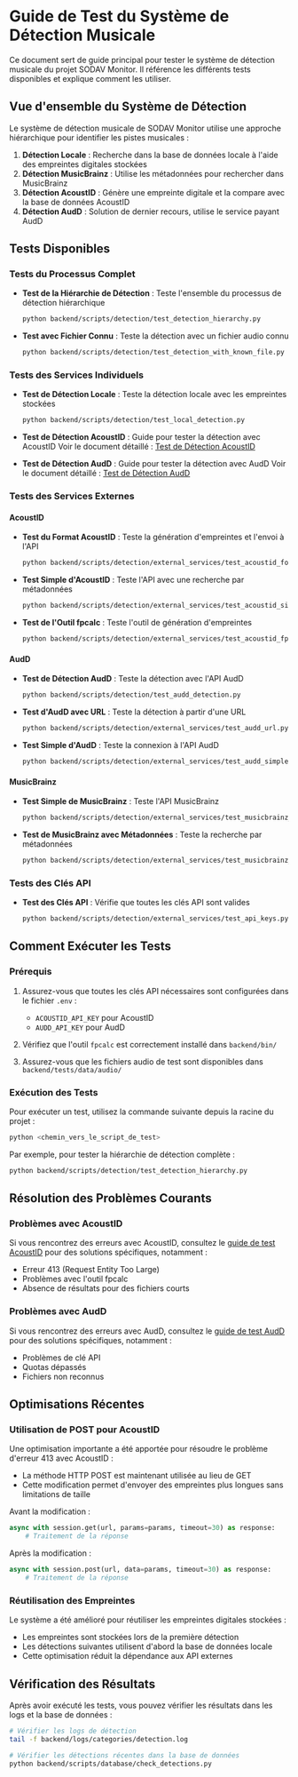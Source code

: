 # Guide de Test du Système de Détection Musicale

Ce document sert de guide principal pour tester le système de détection musicale du projet SODAV Monitor. Il référence les différents tests disponibles et explique comment les utiliser.

## Vue d'ensemble du Système de Détection

Le système de détection musicale de SODAV Monitor utilise une approche hiérarchique pour identifier les pistes musicales :

1. **Détection Locale** : Recherche dans la base de données locale à l'aide des empreintes digitales stockées
2. **Détection MusicBrainz** : Utilise les métadonnées pour rechercher dans MusicBrainz
3. **Détection AcoustID** : Génère une empreinte digitale et la compare avec la base de données AcoustID
4. **Détection AudD** : Solution de dernier recours, utilise le service payant AudD

## Tests Disponibles

### Tests du Processus Complet

- **Test de la Hiérarchie de Détection** : Teste l'ensemble du processus de détection hiérarchique
  ```bash
  python backend/scripts/detection/test_detection_hierarchy.py
  ```

- **Test avec Fichier Connu** : Teste la détection avec un fichier audio connu
  ```bash
  python backend/scripts/detection/test_detection_with_known_file.py
  ```

### Tests des Services Individuels

- **Test de Détection Locale** : Teste la détection locale avec les empreintes stockées
  ```bash
  python backend/scripts/detection/test_local_detection.py
  ```

- **Test de Détection AcoustID** : Guide pour tester la détection avec AcoustID
  Voir le document détaillé : [Test de Détection AcoustID](test_acoustid_detection.md)

- **Test de Détection AudD** : Guide pour tester la détection avec AudD
  Voir le document détaillé : [Test de Détection AudD](test_audd_detection.md)

### Tests des Services Externes

#### AcoustID
- **Test du Format AcoustID** : Teste la génération d'empreintes et l'envoi à l'API
  ```bash
  python backend/scripts/detection/external_services/test_acoustid_format.py
  ```

- **Test Simple d'AcoustID** : Teste l'API avec une recherche par métadonnées
  ```bash
  python backend/scripts/detection/external_services/test_acoustid_simple.py
  ```

- **Test de l'Outil fpcalc** : Teste l'outil de génération d'empreintes
  ```bash
  python backend/scripts/detection/external_services/test_acoustid_fpcalc.py
  ```

#### AudD
- **Test de Détection AudD** : Teste la détection avec l'API AudD
  ```bash
  python backend/scripts/detection/test_audd_detection.py
  ```

- **Test d'AudD avec URL** : Teste la détection à partir d'une URL
  ```bash
  python backend/scripts/detection/external_services/test_audd_url.py
  ```

- **Test Simple d'AudD** : Teste la connexion à l'API AudD
  ```bash
  python backend/scripts/detection/external_services/test_audd_simple.py
  ```

#### MusicBrainz
- **Test Simple de MusicBrainz** : Teste l'API MusicBrainz
  ```bash
  python backend/scripts/detection/external_services/test_musicbrainz_simple.py
  ```

- **Test de MusicBrainz avec Métadonnées** : Teste la recherche par métadonnées
  ```bash
  python backend/scripts/detection/external_services/test_musicbrainz_metadata.py
  ```

### Tests des Clés API

- **Test des Clés API** : Vérifie que toutes les clés API sont valides
  ```bash
  python backend/scripts/detection/external_services/test_api_keys.py
  ```

## Comment Exécuter les Tests

### Prérequis

1. Assurez-vous que toutes les clés API nécessaires sont configurées dans le fichier `.env` :
   - `ACOUSTID_API_KEY` pour AcoustID
   - `AUDD_API_KEY` pour AudD

2. Vérifiez que l'outil `fpcalc` est correctement installé dans `backend/bin/`

3. Assurez-vous que les fichiers audio de test sont disponibles dans `backend/tests/data/audio/`

### Exécution des Tests

Pour exécuter un test, utilisez la commande suivante depuis la racine du projet :

```bash
python <chemin_vers_le_script_de_test>
```

Par exemple, pour tester la hiérarchie de détection complète :

```bash
python backend/scripts/detection/test_detection_hierarchy.py
```

## Résolution des Problèmes Courants

### Problèmes avec AcoustID

Si vous rencontrez des erreurs avec AcoustID, consultez le [guide de test AcoustID](test_acoustid_detection.md) pour des solutions spécifiques, notamment :
- Erreur 413 (Request Entity Too Large)
- Problèmes avec l'outil fpcalc
- Absence de résultats pour des fichiers courts

### Problèmes avec AudD

Si vous rencontrez des erreurs avec AudD, consultez le [guide de test AudD](test_audd_detection.md) pour des solutions spécifiques, notamment :
- Problèmes de clé API
- Quotas dépassés
- Fichiers non reconnus

## Optimisations Récentes

### Utilisation de POST pour AcoustID

Une optimisation importante a été apportée pour résoudre le problème d'erreur 413 avec AcoustID :
- La méthode HTTP POST est maintenant utilisée au lieu de GET
- Cette modification permet d'envoyer des empreintes plus longues sans limitations de taille

Avant la modification :
```python
async with session.get(url, params=params, timeout=30) as response:
    # Traitement de la réponse
```

Après la modification :
```python
async with session.post(url, data=params, timeout=30) as response:
    # Traitement de la réponse
```

### Réutilisation des Empreintes

Le système a été amélioré pour réutiliser les empreintes digitales stockées :
- Les empreintes sont stockées lors de la première détection
- Les détections suivantes utilisent d'abord la base de données locale
- Cette optimisation réduit la dépendance aux API externes

## Vérification des Résultats

Après avoir exécuté les tests, vous pouvez vérifier les résultats dans les logs et la base de données :

```bash
# Vérifier les logs de détection
tail -f backend/logs/categories/detection.log

# Vérifier les détections récentes dans la base de données
python backend/scripts/database/check_detections.py
```
